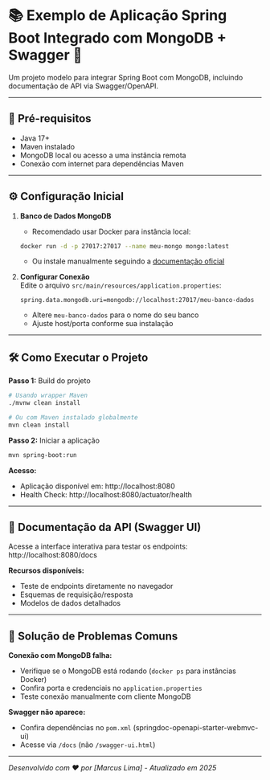 # 📚 Exemplo de Aplicação Spring Boot Integrado com MongoDB + Swagger 🍃

Um projeto modelo para integrar Spring Boot com MongoDB, incluindo documentação de API via Swagger/OpenAPI.

---

## 🚀 Pré-requisitos

- Java 17+
- Maven instalado
- MongoDB local ou acesso a uma instância remota
- Conexão com internet para dependências Maven

---

## ⚙️ Configuração Inicial

1. **Banco de Dados MongoDB**
   - Recomendado usar Docker para instância local:
   ```bash
   docker run -d -p 27017:27017 --name meu-mongo mongo:latest
   ```
   - Ou instale manualmente seguindo a [documentação oficial](https://www.mongodb.com/docs/manual/installation/)

2. **Configurar Conexão**  
   Edite o arquivo `src/main/resources/application.properties`:
   ```properties
   spring.data.mongodb.uri=mongodb://localhost:27017/meu-banco-dados
   ```
   - Altere `meu-banco-dados` para o nome do seu banco
   - Ajuste host/porta conforme sua instalação

---

## 🛠 Como Executar o Projeto

**Passo 1:** Build do projeto
```bash
# Usando wrapper Maven
./mvnw clean install

# Ou com Maven instalado globalmente
mvn clean install
```

**Passo 2:** Iniciar a aplicação
```bash
mvn spring-boot:run
```

**Acesso:**
- Aplicação disponível em: http://localhost:8080
- Health Check: http://localhost:8080/actuator/health

---

## 📖 Documentação da API (Swagger UI)

Acesse a interface interativa para testar os endpoints:
http://localhost:8080/docs

**Recursos disponíveis:**
- Teste de endpoints diretamente no navegador
- Esquemas de requisição/resposta
- Modelos de dados detalhados

---

## 🚨 Solução de Problemas Comuns

**Conexão com MongoDB falha:**
- Verifique se o MongoDB está rodando (`docker ps` para instâncias Docker)
- Confira porta e credenciais no `application.properties`
- Teste conexão manualmente com cliente MongoDB

**Swagger não aparece:**
- Confira dependências no `pom.xml` (springdoc-openapi-starter-webmvc-ui)
- Acesse via `/docs` (não `/swagger-ui.html`)

---

*Desenvolvido com ❤️ por [Marcus Lima] - Atualizado em 2025*
